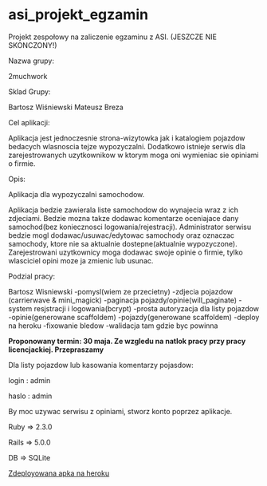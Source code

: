 # asi_projekt_egzamin
Projekt zespołowy na zaliczenie egzaminu z ASI. (JESZCZE NIE SKONCZONY!)

Nazwa grupy: 

2muchwork

Sklad Grupy:

Bartosz Wiśniewski
Mateusz Breza

Cel aplikacji:

Aplikacja jest jednoczesnie strona-wizytowka jak i katalogiem pojazdow bedacych wlasnoscia tejze wypozyczalni. Dodatkowo istnieje serwis dla zarejestrowanych uzytkownikow w ktorym moga oni wymieniac sie opiniami o firmie.

Opis:

Aplikacja dla wypozyczalni samochodow.


Aplikacja bedzie zawierala liste samochodow do wynajecia wraz z ich zdjeciami. Bedzie mozna takze dodawac komentarze oceniajace dany samochod(bez koniecznosci logowania/rejestracji). Administrator serwisu bedzie mogl dodawac/usuwac/edytowac samochody oraz oznaczac samochody, ktore nie sa aktualnie dostepne(aktualnie wypozyczone). Zarejestrowani uzytkownicy moga dodawac swoje opinie o firmie, tylko wlasciciel opini moze ja zmienic lub usunac.


Podzial pracy:

Bartosz Wisniewski
-pomysl(wiem ze przecietny)
-zdjecia pojazdow (carrierwave & mini_magick)
-paginacja pojazdy/opinie(will_paginate)
-system resjstracji i logowania(bcrypt)
-prosta autoryzacja dla listy pojazdow
-opinie(generowane scaffoldem)
-pojazdy(generowane scaffoldem)
-deploy na heroku
-fixowanie bledow
-walidacja tam gdzie byc powinna

**Proponowany termin: 30 maja. Ze wzgledu na natlok pracy przy pracy licencjackiej. Przepraszamy**


Dla listy pojazdow lub kasowania komentarzy pojasdow:

login : admin

haslo : admin

By moc uzywac serwisu z opiniami, stworz konto poprzez aplikacje.

Ruby => 2.3.0

Rails => 5.0.0

DB => SQLite

[Zdeployowana apka na heroku](http://carrtental.herokuapp.com/)
